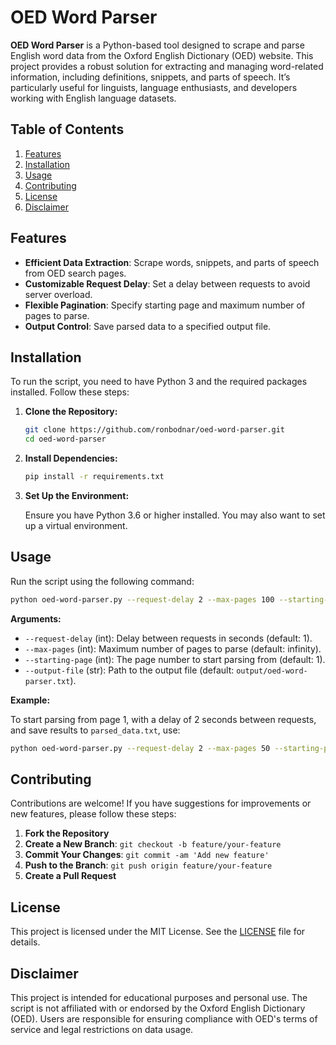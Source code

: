 # OED Word Parser

**OED Word Parser** is a Python-based tool designed to scrape and parse English word data from the Oxford English Dictionary (OED) website. This project provides a robust solution for extracting and managing word-related information, including definitions, snippets, and parts of speech. It’s particularly useful for linguists, language enthusiasts, and developers working with English language datasets.

## Table of Contents

1. [Features](#features)
2. [Installation](#installation)
3. [Usage](#usage)
4. [Contributing](#contributing)
5. [License](#license)
6. [Disclaimer](#disclaimer)

## Features

- **Efficient Data Extraction**: Scrape words, snippets, and parts of speech from OED search pages.
- **Customizable Request Delay**: Set a delay between requests to avoid server overload.
- **Flexible Pagination**: Specify starting page and maximum number of pages to parse.
- **Output Control**: Save parsed data to a specified output file.

## Installation

To run the script, you need to have Python 3 and the required packages installed. Follow these steps:

1. **Clone the Repository:**

    ```bash
    git clone https://github.com/ronbodnar/oed-word-parser.git
    cd oed-word-parser
    ```

2. **Install Dependencies:**

    ```bash
    pip install -r requirements.txt
    ```

3. **Set Up the Environment:**

    Ensure you have Python 3.6 or higher installed. You may also want to set up a virtual environment.

## Usage

Run the script using the following command:

```bash
python oed-word-parser.py --request-delay 2 --max-pages 100 --starting-page 1 --output-file results.txt
```

**Arguments:**

- `--request-delay` (int): Delay between requests in seconds (default: 1).
- `--max-pages` (int): Maximum number of pages to parse (default: infinity).
- `--starting-page` (int): The page number to start parsing from (default: 1).
- `--output-file` (str): Path to the output file (default: `output/oed-word-parser.txt`).

**Example:**

To start parsing from page 1, with a delay of 2 seconds between requests, and save results to `parsed_data.txt`, use:

```bash
python oed-word-parser.py --request-delay 2 --max-pages 50 --starting-page 1 --output-file parsed_data.txt
```

## Contributing

Contributions are welcome! If you have suggestions for improvements or new features, please follow these steps:

1. **Fork the Repository**
2. **Create a New Branch**: `git checkout -b feature/your-feature`
3. **Commit Your Changes**: `git commit -am 'Add new feature'`
4. **Push to the Branch**: `git push origin feature/your-feature`
5. **Create a Pull Request**

## License

This project is licensed under the MIT License. See the [LICENSE](LICENSE) file for details.

## Disclaimer

This project is intended for educational purposes and personal use. The script is not affiliated with or endorsed by the Oxford English Dictionary (OED). Users are responsible for ensuring compliance with OED's terms of service and legal restrictions on data usage.